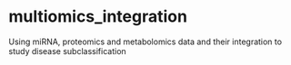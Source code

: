 # multiomics_integration
Using miRNA, proteomics and metabolomics data and their integration to study disease subclassification 
